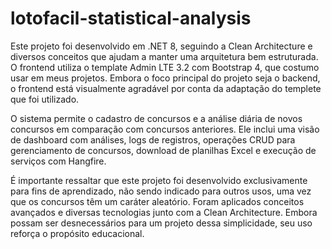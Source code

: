 # lotofacil-statistical-analysis
Este projeto foi desenvolvido em .NET 8, seguindo a Clean Architecture e diversos conceitos que ajudam a manter uma arquitetura bem estruturada. O frontend utiliza o template Admin LTE 3.2 com Bootstrap 4, que costumo usar em meus projetos. Embora o foco principal do projeto seja o backend, o frontend está visualmente agradável por conta da adaptação do templete que foi utilizado.

O sistema permite o cadastro de concursos e a análise diária de novos concursos em comparação com concursos anteriores. Ele inclui uma visão de dashboard com análises, logs de registros, operações CRUD para gerenciamento de concursos, download de planilhas Excel e execução de serviços com Hangfire.

É importante ressaltar que este projeto foi desenvolvido exclusivamente para fins de aprendizado, não sendo indicado para outros usos, uma vez que os concursos têm um caráter aleatório. Foram aplicados conceitos avançados e diversas tecnologias junto com a Clean Architecture. Embora possam ser desnecessários para um projeto dessa simplicidade, seu uso reforça o propósito educacional.
